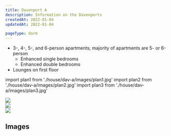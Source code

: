 ```yaml
---
title: Davenport A
description: Information on the Davenports
createdAt: 2022-01-04
updatedAt: 2022-01-04

pageType: dorm
---
```




<Expandable title="Dorm Information" variant="gray">

- 3-, 4-, 5-, and 6-person apartments; majority of apartments are 5- or 6-person
  - Enhanced single bedrooms
  - Enhanced double bedrooms
- Lounges on first floor

</Expandable>

import plan1 from './house/dav-a/images/plan1.jpg'
import plan2 from './house/dav-a/images/plan2.jpg'
import plan3 from './house/dav-a/images/plan3.jpg'

<Expandable title="Floor Plans" variant="gray">
  <div className="grid grid-cols-1 md:grid-cols-3 gap-base">
    <div>
      <Image src={plan1} width={706} height={471} quality={50} />
    </div>
    <div>
      <Image src={plan2} width={997} height={480} quality={50} />
    </div>
    <div>
      <Image src={plan3} width={623} height={503} quality={50} />
    </div>
  </div>
</Expandable>

## Images

<Expandable title="Videos" icon="video" variant="gray">
  <div className="grid grid-cols-1 gap-base">
    <YoutubeEmbed videoId="4EtiBtBqh04" />
    <YoutubeEmbed videoId="reOT2ix-0E4" />
  </div>
</Expandable>
